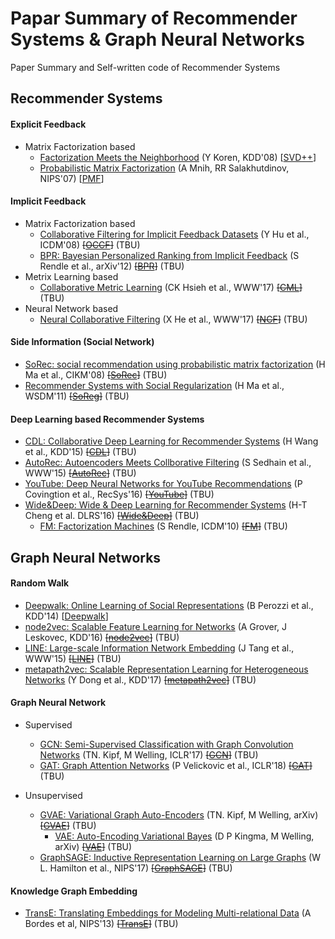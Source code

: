 # Papar Summary of Recommender Systems & Graph Neural Networks

Paper Summary and Self-written code of Recommender Systems

## Recommender Systems

#### Explicit Feedback

* Matrix Factorization based
    + [Factorization Meets the Neighborhood](https://dl.acm.org/doi/10.1145/1401890.1401944) (Y Koren, KDD'08) [[SVD++](rec_sys/matrix_factorization/SVD_integrated)]
    + [Probabilistic Matrix Factorization](https://papers.nips.cc/paper/2007/file/d7322ed717dedf1eb4e6e52a37ea7bcd-Paper.pdf) (A Mnih, RR Salakhutdinov, NIPS'07) [[PMF](rec_sys/matrix_factorization/SVD_integrated/PMF)]

#### Implicit Feedback

* Matrix Factorization based
    + [Collaborative Filtering for Implicit Feedback Datasets](http://yifanhu.net/PUB/cf.pdf) (Y Hu et al., ICDM'08) ~~[[OCCF]()]~~ (TBU)
    + [BPR: Bayesian Personalized Ranking from Implicit Feedback](https://arxiv.org/abs/1205.2618) (S Rendle et al., arXiv'12) ~~[[BPR]()]~~ (TBU)
* Metrix Learning based
    + [Collaborative Metric Learning](https://dl.acm.org/doi/10.1145/3038912.3052639) (CK Hsieh et al., WWW'17) ~~[[CML]()]~~ (TBU)
* Neural Network based
    + [Neural Collaborative Filtering](https://dl.acm.org/doi/10.1145/3038912.3052569) (X He et al., WWW'17) ~~[[NCF]()]~~ (TBU)

#### Side Information (Social Network)

* [SoRec: social recommendation using probabilistic matrix factorization](https://dl.acm.org/doi/10.1145/1458082.1458205) (H Ma et al., CIKM'08) ~~[[SoRec]()]~~ (TBU)
* [Recommender Systems with Social Regularization](https://dl.acm.org/doi/10.1145/1935826.1935877) (H Ma et al., WSDM'11) ~~[[SoReg]()]~~ (TBU)

#### Deep Learning based Recommender Systems

* [CDL: Collaborative Deep Learning for Recommender Systems](http://www.wanghao.in/paper/KDD15_CDL.pdf) (H Wang et al., KDD'15) ~~[[CDL]()]~~ (TBU)
* [AutoRec: Autoencoders Meets Collborative Filtering](https://users.cecs.anu.edu.au/~u5098633/papers/www15.pdf) (S Sedhain et al., WWW'15) ~~[[AutoRec]()]~~ (TBU)
* [YouTube: Deep Neural Networks for YouTube Recommendations](https://static.googleusercontent.com/media/research.google.com/ko//pubs/archive/45530.pdf) (P Covingtion et al., RecSys'16) ~~[[YouTube]()]~~ (TBU)
* [Wide&Deep: Wide & Deep Learning for Recommender Systems](https://arxiv.org/abs/1606.07792) (H-T Cheng et al. DLRS'16) ~~[[Wide&Deep]()]~~ (TBU)
    + [FM: Factorization Machines](https://ieeexplore.ieee.org/document/5694074) (S Rendle, ICDM'10) ~~[[FM]()]~~ (TBU)


## Graph Neural Networks

#### Random Walk

* [Deepwalk: Online Learning of Social Representations](https://arxiv.org/pdf/1403.6652.pdf) (B Perozzi et al., KDD'14) [[Deepwalk](gnn/deepwalk)]
* [node2vec: Scalable Feature Learning for Networks](https://arxiv.org/pdf/1607.00653.pdf) (A Grover, J Leskovec, KDD'16) ~~[[node2vec]()]~~ (TBU)
* [LINE: Large-scale Information Network Embedding](https://arxiv.org/pdf/1503.03578.pdf) (J Tang et al., WWW'15) ~~[[LINE]()]~~ (TBU)
* [metapath2vec: Scalable Representation Learning for Heterogeneous Networks](https://ericdongyx.github.io/papers/KDD17-dong-chawla-swami-metapath2vec.pdf) (Y Dong et al., KDD'17) ~~[[metapath2vec]()]~~ (TBU)

#### Graph Neural Network

* Supervised
    + [GCN: Semi-Supervised Classification with Graph Convolution Networks](https://openreview.net/pdf?id=SJU4ayYgl) (TN. Kipf, M Welling, ICLR'17) ~~[[GCN]()]~~ (TBU)
    + [GAT: Graph Attention Networks](https://arxiv.org/pdf/1710.10903.pdf) (P Velickovic et al., ICLR'18) ~~[[GAT]()]~~ (TBU)

* Unsupervised
    + [GVAE: Variational Graph Auto-Encoders](https://arxiv.org/abs/1611.07308) (TN. Kipf, M Welling, arXiv) ~~[[GVAE]()]~~ (TBU)
        + [VAE: Auto-Encoding Variational Bayes](https://arxiv.org/abs/1312.6114) (D P Kingma, M Welling, arXiv) ~~[[VAE]()]~~ (TBU)
    + [GraphSAGE: Inductive Representation Learning on Large Graphs](https://arxiv.org/pdf/1706.02216.pdf) (W L. Hamilton et al., NIPS'17) ~~[[GraphSAGE]()]~~ (TBU)

#### Knowledge Graph Embedding

* [TransE: Translating Embeddings for Modeling Multi-relational Data](https://papers.nips.cc/paper/2013/file/1cecc7a77928ca8133fa24680a88d2f9-Paper.pdf) (A Bordes et al, NIPS'13) ~~[[TransE]()]~~ (TBU)
